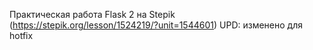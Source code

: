 Практическая работа Flask 2 на Stepik (https://stepik.org/lesson/1524219/?unit=1544601)
UPD: изменено для hotfix
